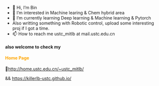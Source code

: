 - 👋 Hi, I’m Bin
- 👀 I’m interested in Machine learing & Chem hybrid area
- 🌱 I’m currently learning Deep learning & Machine learning & Pytorch
- Also writting something with Robotic control, upload some interesting proj if I got a time.
- 📫 How to reach me ustc_mitlb at mail.ustc.edu.cn

#### also welcome to check my <h4 style= " color:orange;">Home Page</h4>

🔆http://home.ustc.edu.cn/~ustc_mitlb/

&& https://killerlb-ustc.github.io/

<!---
KIllerLB-USTC/KIllerLB-USTC is a ✨ special ✨ repository because its `README.md` (this file) appears on your GitHub profile.
You can click the Preview link to take a look at your changes.
--->
